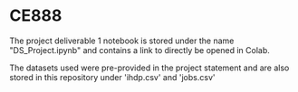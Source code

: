 # CE888
The project deliverable 1 notebook is stored under the name "DS_Project.ipynb" and contains a link to directly be opened in Colab.

The datasets used were pre-provided in the project statement and are also stored in this repository under 'ihdp.csv' and 'jobs.csv'

